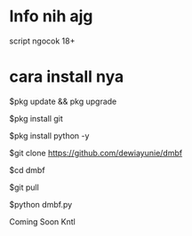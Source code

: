 # Info nih ajg
script ngocok 18+

# cara install nya
$pkg update && pkg upgrade

$pkg install git

$pkg install python -y

$git clone https://github.com/dewiayunie/dmbf

$cd dmbf

$git pull

$python dmbf.py

Coming Soon Kntl

